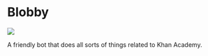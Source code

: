 # Blobby

[![](https://img.shields.io/badge/discord-invite-%234752c4)](https://discord.com/api/oauth2/authorize?client_id=821543764946190367&permissions=0&scope=bot%20applications.commands)

A friendly bot that does all sorts of things related to Khan Academy.
